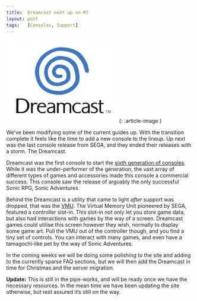```yaml
---
title:  Dreamcast next up on RT
layout: post
tags:   [Consoles, Support]
---
```


![blue spiral with 'Dreamcast' written underneath](/assets/img/Dreamcast_Logo-300x225.jpeg)
{: .article-image }

We’ve been modifying some of the current guides up. With the transition complete it feels like the time to add a new console to the lineup. Up next was the last console release from SEGA, and they ended their releases with a storm. The Dreamcast.

Dreamcast was the first console to start the [sixth generation of consoles](https://en.wikipedia.org/wiki/Sixth_generation_of_video_game_consoles). While it was the under-performer of the generation, the vast array of different types of games and accessories made this console a commercial success. This console saw the release of arguably the only successful Sonic RPG, Sonic Adventures.

Behind the Dreamcast is a utility that came to light _after_ support was dropped, that was the [VMU](https://en.wikipedia.org/wiki/VMU). The Virtual Memory Unit pioneered by SEGA, featured a controller slot-in. This slot-in not only let you store game data, but also had interactions with games by the way of a screen. Dreamcast games could utilise this screen however they wish, normally to display some game art. Pull the VMU out of the controller though, and you find a tiny set of controls. You can interact with many games, and even have a tamagochi-like pet by the way of Sonic Adventures.

In the coming weeks we will be doing some polishing to the site and adding to the currently sparse FAQ sections, but we will then add the Dreamcast in time for Christmas and the server migration.

**Update:** This is still in the pipe-works, and will be ready once we have the necessary resources. In the mean time we have been updating the site otherwise, but rest assured it’s still on the way.

